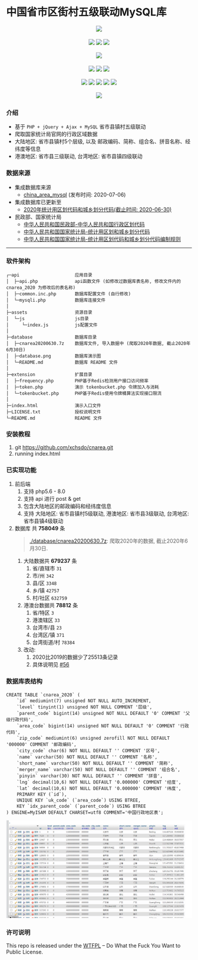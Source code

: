 # 中国省市区街村五级联动MySQL库
<div align="center">
    <code><img src="https://profile-counter.glitch.me/xchsdo/count.svg"></code>
    </br></br>
    <code><a href="https://www.iiylw.com"><img src="https://img.shields.io/badge/blog-iiylw.com-success?style=flat&logo=Google Maps" /></a></code>
    <code><img src="https://img.shields.io/badge/Wechat-iiylwcom-brightgreen?style=flat&logo=wechat"></code>
    <code><img src="https://img.shields.io/badge/QQ-81409551-blue?style=flat&logo=tencentqq"></code>
    </br></br>
    <code><img src="https://img.shields.io/badge/E.mail-admin@iiylw.com-ff69b4?style=flat&logo=Mail.Ru"></code></br></br>
    <code><a href="https://gitee.com/xchsdo"><img src="https://img.shields.io/badge/Gitee-xchsdo-orange?style=flat&logo=gitee" /></a></code>
    <code><a href="https://github.com/xchsdo"><img src="https://img.shields.io/badge/Github-xchsdo-red?style=flat&logo=github" /></a></code>
    <code><a href="https://gitlab.com/xchsdo"><img src="https://img.shields.io/badge/Gitlab-xchsdo-orange?style=flat&logo=gitlab" /></a></code>
    </br></br>
    <code><a href="https://github.com/xchsdo/cnarea"><img src="https://img.shields.io/github/stars/xchsdo"></a></code>
    <code><a href="https://github.com/xchsdo/cnarea"><img src="https://img.shields.io/github/followers/xchsdo"></a></code>
    <code><a href="https://github.com/xchsdo/cnarea"><img src="https://img.shields.io/github/issues/xchsdo/cnarea"></a></code>
    <code><a href="https://github.com/xchsdo/cnarea"><img src="https://visitor-badge.glitch.me/badge?page_id=xchsdo.xchsdo"></a></code>
    <code><a href="https://github.com/xchsdo/cnarea"><img src="https://img.shields.io/github/forks/xchsdo/cnarea"></a></code>
    </br></br>
    <code><a href="https://github.com/xchsdo/cnarea/blob/master/LICENSE"><img src="https://img.shields.io/github/license/xchsdo/cnarea"></a></code>
</div>

### 介绍
* 基于 `PHP + jQuery + Ajax + MySQL` 省市县镇村五级联动
* 爬取国家统计局官网的行政区域数据
* 大陆地区: 省市县镇村5个层级, 以及 邮政编码、简称、组合名、拼音名称、经纬度等信息
* 港澳地区: 省市县三级联动, 台湾地区: 省市县镇四级联动

### 数据来源
* 集成数据库来源
    * [china_area_mysql](https://github.com/kakuilan/china_area_mysql) (发布时间: 2020-07-06)
* 集成数据库已更新至
    * [2020年统计用区划代码和城乡划分代码(截止时间: 2020-06-30)](http://www.stats.gov.cn/tjsj/tjbz/tjyqhdmhcxhfdm/2020/index.html)
* 民政部、国家统计局
    * [中华人民共和国民政部-中华人民共和国行政区划代码](http://www.mca.gov.cn/article/sj/xzqh/)
    * [中华人民共和国国家统计局-统计用区划和城乡划分代码](http://www.stats.gov.cn/tjsj/tjbz/tjyqhdmhcxhfdm/)
    * [中华人民共和国国家统计局-统计用区划代码和城乡划分代码编制规则](http://www.stats.gov.cn/tjsj/tjbz/200911/t20091125_8667.html)

---------------------------------------
### 软件架构

    ┌─api                     应用目录
    │  ├─api.php              api函数文件 (如修改过数据库表名称, 修改文件内的 cnarea_2020 为修改后的表名称)
    │  ├─common.inc.php       数据库配置文件 (自行修改)
    │  └─mysqli.php           数据库连接文件
    │
    ├─assets                  资源目录
    │  └─js                   js目录
    │     └─index.js          js配置文件
    │
    ├─database                数据库目录
    │  ├─cnarea20200630.7z    数据库文件, 导入数据中 (爬取2020年数据, 截止2020年6月30日)
    │  ├─database.png         数据库演示图
    │  └─README.md            数据库 README 文件
    │
    ├─extension               扩展目录
    │  ├─frequency.php        PHP基于Redis检测用户接口访问频率
    │  ├─token.php            演示 tokenbucket.php 令牌加入与消耗
    │  └─tokenbucket.php      PHP基于Redis使用令牌桶算法实现接口限流
    │
    ├─index.html              演示入口文件
    ├─LICENSE.txt             授权说明文件
    └─README.md               README 文件

### 安装教程
1. git https://github.com/xchsdo/cnarea.git
2. running index.html

### 已实现功能
1. 前后端
    1. 支持 php5.6 - 8.0
    2. 支持 api 进行 post & get
    3. 包含大陆地区的邮政编码和经纬度信息
    4. 支持 大陆地区: 省市县镇村5级联动, 港澳地区: 省市县3级联动, 台湾地区: 省市县镇4级联动
2. 数据库 共 **758049** 条
    > [./database/cnarea20200630.7z](./database/cnarea20200630.7z): 爬取2020年的数据, 截止2020年6月30日.
    1. 大陆数据共 **679237** 条
        1. 省/直辖市 `31`
        2. 市/州 `342`
        3. 县/区 `3348`
        4. 乡/镇 `42757`
        5. 村/社区 `632759`
    2. 港澳台数据共 **78812** 条
        1. 省/特区 `3`
        1. 港澳辖区 `33`
        2. 台湾市/县 `23`
        3. 台湾区/镇 `371`
        4. 台湾街道/村 `78384`
    3. 改动:
        1. 2020比2019的数据少了25513条记录
        2. 具体说明见 [#56](https://github.com/kakuilan/china_area_mysql/issues/56)

### 数据库表结构
```mysql
CREATE TABLE `cnarea_2020` (
    `id` mediumint(7) unsigned NOT NULL AUTO_INCREMENT,
    `level` tinyint(1) unsigned NOT NULL COMMENT '层级',
    `parent_code` bigint(14) unsigned NOT NULL DEFAULT '0' COMMENT '父级行政代码',
    `area_code` bigint(14) unsigned NOT NULL DEFAULT '0' COMMENT '行政代码',
    `zip_code` mediumint(6) unsigned zerofill NOT NULL DEFAULT '000000' COMMENT '邮政编码',
    `city_code` char(6) NOT NULL DEFAULT '' COMMENT '区号',
    `name` varchar(50) NOT NULL DEFAULT '' COMMENT '名称',
    `short_name` varchar(50) NOT NULL DEFAULT '' COMMENT '简称',
    `merger_name` varchar(50) NOT NULL DEFAULT '' COMMENT '组合名',
    `pinyin` varchar(30) NOT NULL DEFAULT '' COMMENT '拼音',
    `lng` decimal(10,6) NOT NULL DEFAULT '0.000000' COMMENT '经度',
    `lat` decimal(10,6) NOT NULL DEFAULT '0.000000' COMMENT '纬度',
    PRIMARY KEY (`id`),
    UNIQUE KEY `uk_code` (`area_code`) USING BTREE,
    KEY `idx_parent_code` (`parent_code`) USING BTREE
) ENGINE=MyISAM DEFAULT CHARSET=utf8 COMMENT='中国行政地区表';
```
![数据库演示](./database/database.png)

### 许可说明
This repo is released under the [WTFPL](./LICENSE) – Do What the Fuck You Want to Public License.